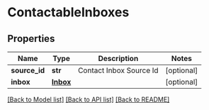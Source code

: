 # ContactableInboxes

## Properties
Name | Type | Description | Notes
------------ | ------------- | ------------- | -------------
**source_id** | **str** | Contact Inbox Source Id | [optional] 
**inbox** | [**Inbox**](Inbox.md) |  | [optional] 

[[Back to Model list]](../README.md#documentation-for-models) [[Back to API list]](../README.md#documentation-for-api-endpoints) [[Back to README]](../README.md)

